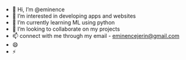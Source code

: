 - 👋 Hi, I’m @eminence
- 👀 I’m interested in developing apps and websites
- 🌱 I’m currently learning ML using python
- 💞️ I’m looking to collaborate on my  projects
- 📫 connect with me through my email - eminencejerin@gmail.com
- 😄
- ⚡ 

<!---
eminence-jerin/eminence-jerin is a ✨ special ✨ repository because its `README.md` (this file) appears on your GitHub profile.
You can click the Preview link to take a look at your changes.
--->
